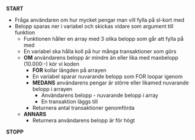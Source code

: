 **START**

* Fråga användaren om hur mycket pengar man vill fylla på sl-kort med
* Belopp sparas ner i variabel och skickas vidare som argument till funktion
	* Funktionen håller en array med 3 olika belopp som går att fylla på med
	* En variabel ska hålla koll på hur många transaktioner som görs
	* **OM** användarens belopp är mindre än eller lika med maxbelopp (10.000:-) kör vi koden
		* **FOR** kollar längden på arrayen
		* En variabel sparar nuvarande belopp som FOR loopar igenom
		* **MEDANS** användarens pengar är större eller likamed nuvarande belopp i arrayen
			* Användarens belopp - nuvarande belopp i array
			* En transaktion läggs till
		* Returnera antal transaktioner genomförda
	* **ANNARS**
		* Returnera användarens belopp är för högt
		
**STOPP**
